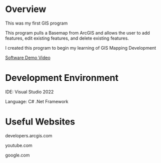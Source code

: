 ﻿# Overview

This was my first GIS program

This program pulls a Basemap from ArcGIS and allows the user to add 
features, edit existing features, and delete existing features.

I created this program to begin my learning of GIS Mapping Development

[Software Demo Video](https://youtu.be/VnDlWv-ReRQ)

# Development Environment

IDE: Visual Studio 2022

Language: C# .Net Framework

# Useful Websites
developers.arcgis.com

youtube.com

google.com
